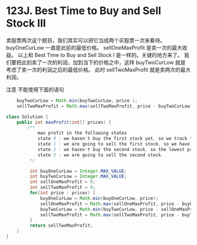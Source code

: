 # 123J. Best Time to Buy and Sell Stock III

卖股票两次这个题目，我们其实可以把它当成两个买股票一次来看待。
buyOneCurLow 一直是此前的最低价格。
sellOneMaxProfit 是卖一次的最大收益。
以上和 Best Time to Buy and Sell Stock I 是一样的。关键的地方来了。
我们要把此刻卖了一次的利润，加到当下的价格之中，这样 buyTwoCurLow 就是 考虑了卖一次的利润之后的最低价格。
此时 sellTwoMaxProfit 就是卖两次的最大利润。

注意 不能使用下面的语句

```java
    buyTwoCurLow = Math.min(buyTwoCurLow, price );
    sellTwoMaxProfit = Math.max(sellTwoMaxProfit, price - buyTwoCurLow + sellOneMaxProfit);
```

```java
class Solution {
    public int maxProfit(int[] prices) {
        /**
            max profit in the following states
            state 0 : we haven't buy the first stock yet, so we track the lowest price
            state 1 : we are going to sell the first stock, so we have a profit here. Here we have the all time high profit.
            state 2 : we haven't buy the second stock, so the lowest price would be current price - first stock profit.
            state 3 : we are going to sell the second stock.
         */

         int buyOneCurLow = Integer.MAX_VALUE;
         int buyTwoCurLow = Integer.MAX_VALUE;
         int sellOneMaxProfit = 0;
         int sellTwoMaxProfit = 0;
         for(int price : prices) {
             buyOneCurLow = Math.min(buyOneCurLow, price);
             sellOneMaxProfit = Math.max(sellOneMaxProfit, price - buyOneCurLow);
             buyTwoCurLow = Math.min(buyTwoCurLow, price - sellOneMaxProfit);
             sellTwoMaxProfit = Math.max(sellTwoMaxProfit, price - buyTwoCurLow);
         }
         return sellTwoMaxProfit;
    }
}
```
